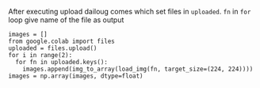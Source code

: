 After executing upload dailoug comes which set files in `uploaded`. `fn` in `for` loop give name of the file as output

``` 
images = []
from google.colab import files
uploaded = files.upload()
for i in range(2):
  for fn in uploaded.keys():
    images.append(img_to_array(load_img(fn, target_size=(224, 224))))
images = np.array(images, dtype=float)
```
